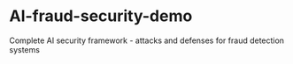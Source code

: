 # AI-fraud-security-demo
Complete AI security framework - attacks and defenses for fraud detection systems
